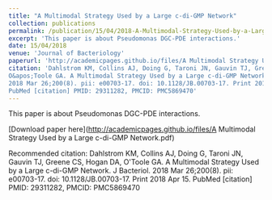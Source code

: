 ```yaml
---
title: "A Multimodal Strategy Used by a Large c-di-GMP Network"
collection: publications
permalink: /publication/15/04/2018-A-Multimodal-Strategy-Used-by-a-Large-c-di-GMP-Network
excerpt: 'This paper is about Pseudomonas DGC-PDE interactions.'
date: 15/04/2018
venue: 'Journal of Bacteriology'
paperurl: 'http://academicpages.github.io/files/A Multimodal Strategy Used by a Large c-di-GMP Network.pdf'
citation: 'Dahlstrom KM, Collins AJ, Doing G, Taroni JN, Gauvin TJ, Greene CS, Hogan DA,
O&apos;Toole GA. A Multimodal Strategy Used by a Large c-di-GMP Network. J Bacteriol. 
2018 Mar 26;200(8). pii: e00703-17. doi: 10.1128/JB.00703-17. Print 2018 Apr 15. 
PubMed [citation] PMID: 29311282, PMCID: PMC5869470'
---
```

This paper is about Pseudomonas DGC-PDE interactions.

[Download paper here](http://academicpages.github.io/files/A Multimodal Strategy Used by a Large c-di-GMP Network.pdf)

Recommended citation: Dahlstrom KM, Collins AJ, Doing G, Taroni JN, Gauvin TJ, Greene CS, Hogan DA,
O'Toole GA. A Multimodal Strategy Used by a Large c-di-GMP Network. J Bacteriol. 
2018 Mar 26;200(8). pii: e00703-17. doi: 10.1128/JB.00703-17. Print 2018 Apr 15. 
PubMed [citation] PMID: 29311282, PMCID: PMC5869470